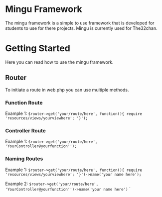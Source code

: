 # Mingu Framework
The mingu framework is a simple to use framework
that is developed for students to use for there projects.
Mingu is currently used for The32chan.

# Getting Started
Here you can read how to use the mingu framework.

## Router
To initiate a route in web.php you can use multiple
methods. 

### Function Route
Example 1:
`$router->get('your/route/here', function(){
require 'resources/views/yourviewhere';
'}');`

### Controller Route
Example 1:
`$router->get('your/route/here', 'YourController@yourfunction'');`


### Naming Routes
Example 1:
`$router->get('your/route/here', function(){
require 'resources/views/yourviewhere';
'}')->name('your name here');`

Example 2:
`$router->get('your/route/here', 'YourController@yourfunction'')->name('your name here')`
`
